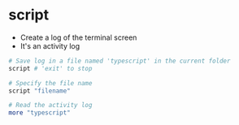 # script

- Create a log of the terminal screen
- It's an activity log

```sh
# Save log in a file named 'typescript' in the current folder
script # 'exit' to stop

# Specify the file name
script "filename"

# Read the activity log
more "typescript"
```
